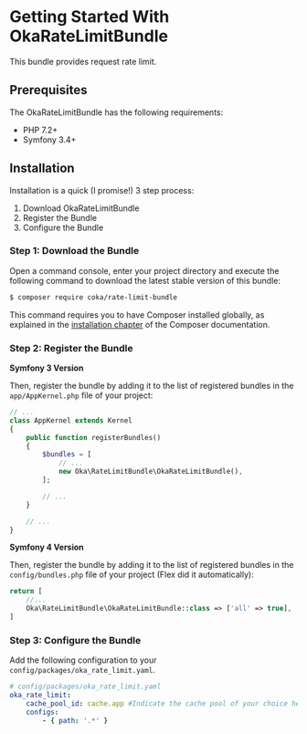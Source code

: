 # Getting Started With OkaRateLimitBundle

This bundle provides request rate limit.

## Prerequisites

The OkaRateLimitBundle has the following requirements:

 - PHP 7.2+
 - Symfony 3.4+

## Installation

Installation is a quick (I promise!) 3 step process:

1. Download OkaRateLimitBundle
2. Register the Bundle
3. Configure the Bundle

### Step 1: Download the Bundle

Open a command console, enter your project directory and execute the
following command to download the latest stable version of this bundle:

```bash
$ composer require coka/rate-limit-bundle
```

This command requires you to have Composer installed globally, as explained
in the [installation chapter](https://getcomposer.org/doc/00-intro.md)
of the Composer documentation.

### Step 2: Register the Bundle

**Symfony 3 Version**

Then, register the bundle by adding it to the list of registered bundles
in the `app/AppKernel.php` file of your project:

```php
// ...
class AppKernel extends Kernel
{
    public function registerBundles()
    {
        $bundles = [
            // ...
            new Oka\RateLimitBundle\OkaRateLimitBundle(),
        ];

        // ...
    }

    // ...
}
```

**Symfony 4 Version**

Then, register the bundle by adding it to the list of registered bundles
in the `config/bundles.php` file of your project (Flex did it automatically):

```php
return [
    //...
    Oka\RateLimitBundle\OkaRateLimitBundle::class => ['all' => true],
]
```

### Step 3: Configure the Bundle

Add the following configuration to your `config/packages/oka_rate_limit.yaml`.

``` yaml
# config/packages/oka_rate_limit.yaml
oka_rate_limit:
    cache_pool_id: cache.app #Indicate the cache pool of your choice here
    configs:
        - { path: '.*' }
```
